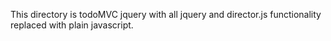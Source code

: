 This directory is todoMVC jquery with all jquery and director.js functionality replaced with plain javascript.
